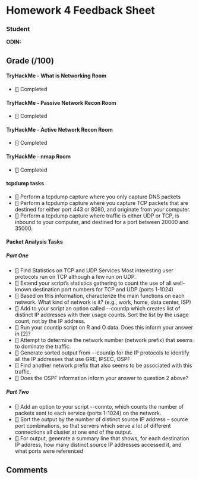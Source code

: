 # Homework 4 Feedback Sheet

### Student

**ODIN: <FMI>**

## Grade (<FMI>/100)

#### TryHackMe - What is Networking Room
- [] Completed

#### TryHackMe - Passive Network Recon Room
- [] Completed

#### TryHackMe - Active Network Recon Room
- [] Completed

#### TryHackMe - nmap Room
- [] Completed

#### tcpdump tasks
- [] Perform a tcpdump capture where you only capture DNS packets
- [] Perform a tcpdump capture where you capture TCP packets that are destined for either port 443 or 8080, and originate from your computer.
- [] Perform a tcpdump capture where traffic is either UDP or TCP, is inbound to your computer, and destined for a port between 20000 and 35000.

#### Packet Analysis Tasks
##### Part One
- [] Find Statistics on TCP and UDP Services Most interesting user protocols run on TCP although a few run on UDP.
- [] Extend your script’s statistics gathering to count the use of all well-known destination port numbers for TCP and UDP (ports 1-1024)
- [] Based on this information, characterize the main functions on each network. What kind of network is it? (e.g., work, home, data center, ISP)
- [] Add to your script an option called --countip which creates list of distinct IP addresses with their usage counts. Sort the list by the usage count, not by the IP address.
- [] Run your countip script on R and O data. Does this inform your answer in [2]?
- [] Attempt to determine the network number (network prefix) that seems to dominate the traffic.
- [] Generate sorted output from --countip for the IP protocols to identify all the IP addresses that use GRE, IPSEC, OSPF
- [] Find another network prefix that also seems to be associated with this traffic.
- [] Does the OSPF information inform your answer to question 2 above?
##### Part Two
- [] Add an option to your script --connto, which counts the number of packets sent to each service (ports 1-1024) on the network.
- [] Sort the output by the number of distinct source IP address – source port combinations, so that servers which serve a lot of different connections all cluster at one end of the output.
- [] For output, generate a summary line that shows, for each destination IP address, how many distinct source IP addresses accessed it, and what ports were referenced





## Comments

<FMI>